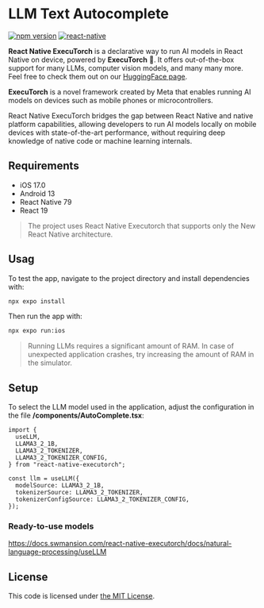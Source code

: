 # LLM Text Autocomplete

[![npm version](https://img.shields.io/npm/v/react-native-executorch?color=00008B)](https://www.npmjs.com/package/react-native-executorch)
[![react-native](https://img.shields.io/badge/react--native-0.79.5-61dafb.svg?logo=react)](https://github.com/facebook/react-native/releases/tag/v0.79.5)

**React Native ExecuTorch** is a declarative way to run AI models in React Native on device, powered by **ExecuTorch** :rocket:. It offers out-of-the-box support for many LLMs, computer vision models, and many many more. Feel free to check them out on our [HuggingFace page](https://huggingface.co/software-mansion).

**ExecuTorch** is a novel framework created by Meta that enables running AI models on devices such as mobile phones or microcontrollers.

React Native ExecuTorch bridges the gap between React Native and native platform capabilities, allowing developers to run AI models locally on mobile devices with state-of-the-art performance, without requiring deep knowledge of native code or machine learning internals.

## Requirements

- iOS 17.0
- Android 13
- React Native 79
- React 19

> The project uses React Native Executorch that supports only the New React Native architecture.

## Usag

To test the app, navigate to the project directory and install dependencies with:

```bash
npx expo install
```

Then run the app with:

```bash
npx expo run:ios
```

> Running LLMs requires a significant amount of RAM. In case of unexpected application crashes, try increasing the amount of RAM in the simulator.

## Setup

To select the LLM model used in the application, adjust the configuration in the file **/components/AutoComplete.tsx**:

```tsx
import {
  useLLM,
  LLAMA3_2_1B,
  LLAMA3_2_TOKENIZER,
  LLAMA3_2_TOKENIZER_CONFIG,
} from "react-native-executorch";

const llm = useLLM({
  modelSource: LLAMA3_2_1B,
  tokenizerSource: LLAMA3_2_TOKENIZER,
  tokenizerConfigSource: LLAMA3_2_TOKENIZER_CONFIG,
});
```

### Ready-to-use models

https://docs.swmansion.com/react-native-executorch/docs/natural-language-processing/useLLM

## License

This code is licensed under [the MIT License](./LICENSE).
